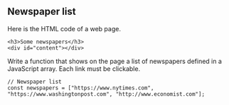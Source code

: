 ## Newspaper list

Here is the HTML code of a web page.

```
<h3>Some newspapers</h3>
<div id="content"></div>
```

Write a function that shows on the page a list of newspapers defined in a JavaScript array. Each link must be clickable.

```
// Newspaper list
const newspapers = ["https://www.nytimes.com", "https://www.washingtonpost.com", "http://www.economist.com"];
```
